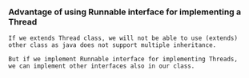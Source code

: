 ### Advantage of using Runnable interface for implementing a Thread
    If we extends Thread class, we will not be able to use (extends)
    other class as java does not support multiple inheritance.

    But if we implement Runnable interface for implementing Threads,
    we can implement other interfaces also in our class.